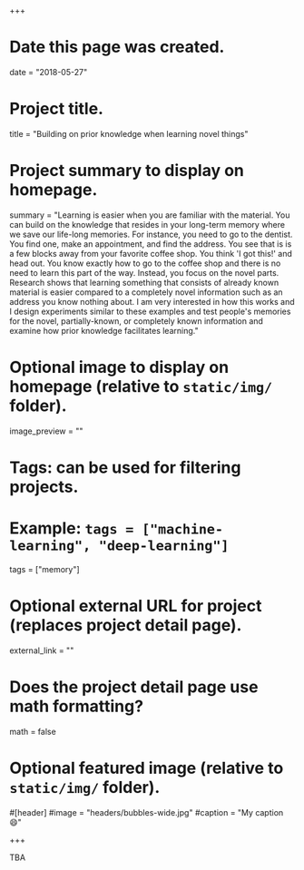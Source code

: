 +++
# Date this page was created.
date = "2018-05-27"

# Project title.
title = "Building on prior knowledge when learning novel things"

# Project summary to display on homepage.
summary = "Learning is easier when you are familiar with the material. You can build on the knowledge that resides in your long-term memory where we save our life-long memories. For instance, you need to go to the dentist. You find one, make an appointment, and find the address. You see that is is a few blocks away from your favorite coffee shop. You think 'I got this!' and head out. You know exactly how to go to the coffee shop and there is no need to learn this part of the way. Instead, you focus on the novel parts. Research shows that learning something that consists of already known material is easier compared to a completely novel information such as an address you know nothing about. I am very interested in how this works and I design experiments similar to these examples and test people's memories for the novel, partially-known, or completely known information and examine how prior knowledge facilitates learning."

# Optional image to display on homepage (relative to `static/img/` folder).
image_preview = ""

# Tags: can be used for filtering projects.
# Example: `tags = ["machine-learning", "deep-learning"]`
tags = ["memory"]

# Optional external URL for project (replaces project detail page).
external_link = ""

# Does the project detail page use math formatting?
math = false

# Optional featured image (relative to `static/img/` folder).
#[header]
#image = "headers/bubbles-wide.jpg"
#caption = "My caption :smile:"

+++

TBA